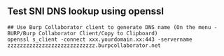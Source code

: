 Test SNI DNS lookup using openssl
------------------------
```
## Use Burp Collaborator client to generate DNS name (On the menu - BURP/Burp Collaborator Client/Copy to Clipboard)
openssl s_client -connect xxx.yourdomain.xx:443 -servername zzzzzzzzzzzzzzzzzzzzzzzzzzzz.burpcollaborator.net
```
